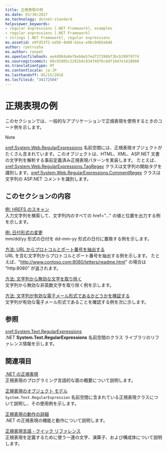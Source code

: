 ```yaml
---
title: 正規表現の例
ms.date: 03/30/2017
ms.technology: dotnet-standard
helpviewer_keywords:
- regular expressions [.NET Framework], examples
- regular expressions [.NET Framework]
- strings [.NET Framework], regular expressions
ms.assetid: e9fd53f2-ed56-4b09-b2ea-e9bc9d65e6d6
author: rpetrusha
ms.author: ronpet
ms.openlocfilehash: ee4d884a0efbeb6e57ed727396bf3bcb39979774
ms.sourcegitcommit: 89c93d05c2281b4c834f48f6c8df1047e1410980
ms.translationtype: HT
ms.contentlocale: ja-JP
ms.lasthandoff: 05/15/2018
ms.locfileid: "34172504"
---
```

# <a name="regular-expression-examples"></a>正規表現の例
このセクションでは、一般的なアプリケーションで正規表現を使用するときのコード例を示します。  
  
> [!NOTE]
>  <xref:System.Web.RegularExpressions> 名前空間には、正規表現オブジェクトがたくさん含まれています。このオブジェクトは、HTML、XML、ASP.NET 文書の文字列を解析する事前定義済み正規表現パターンを実装します。 たとえば、<xref:System.Web.RegularExpressions.TagRegex> クラスは文字列の開始タグを識別します。<xref:System.Web.RegularExpressions.CommentRegex> クラスは文字列の ASP.NET コメントを識別します。  
  
## <a name="in-this-section"></a>このセクションの内容  
 [例: HREFS のスキャン](../../../docs/standard/base-types/regular-expression-example-scanning-for-hrefs.md)  
 入力文字列を検索して、文字列内のすべての href="..." の値と位置を出力する例を示します。  
  
 [例: 日付形式の変更](../../../docs/standard/base-types/regular-expression-example-changing-date-formats.md)  
 mm/dd/yy 形式の日付を dd-mm-yy 形式の日付に置換する例を示します。  
  
 [方法: URL からプロトコルとポート番号を抽出する](../../../docs/standard/base-types/how-to-extract-a-protocol-and-port-number-from-a-url.md)  
 URL を含む文字列からプロトコルとポート番号を抽出する例を示します。 たとえば、"http://www.contoso.com:8080/letters/readme.html" の場合は "http:8080" が返されます。  
  
 [方法: 文字列から無効な文字を取り除く](../../../docs/standard/base-types/how-to-strip-invalid-characters-from-a-string.md)  
 文字列から無効な非英数文字を取り除く例を示します。  
  
 [方法: 文字列が有効な電子メール形式であるかどうかを検証する](../../../docs/standard/base-types/how-to-verify-that-strings-are-in-valid-email-format.md)  
 文字列が有効な電子メール形式であることを確認する例を次に示します。  
  
## <a name="reference"></a>参照  
 <xref:System.Text.RegularExpressions>  
 .NET **System.Text.RegularExpressions** 名前空間のクラス ライブラリのリファレンス情報を示します。  
  
## <a name="related-sections"></a>関連項目  
 [.NET の正規表現](../../../docs/standard/base-types/regular-expressions.md)  
 正規表現のプログラミング言語的な面の概要について説明します。  
  
 [正規表現のオブジェクト モデル](../../../docs/standard/base-types/the-regular-expression-object-model.md)  
 `System.Text.RegularExpression` 名前空間に含まれている正規表現クラスについて説明し、その使用例を示します。  
  
 [正規表現の動作の詳細](../../../docs/standard/base-types/details-of-regular-expression-behavior.md)  
 .NET の正規表現の機能と動作について説明します。  
  
 [正規表現言語 - クイック リファレンス](../../../docs/standard/base-types/regular-expression-language-quick-reference.md)  
 正規表現を定義するために使う一連の文字、演算子、および構成体について説明します。
